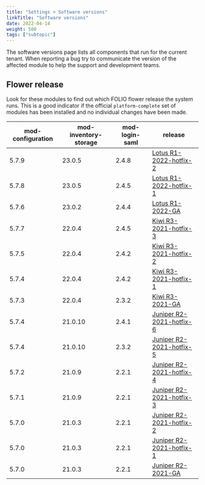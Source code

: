 ```yaml
---
title: "Settings > Software versions"
linkTitle: "Software versions"
date: 2022-04-14
weight: 500
tags: ["subtopic"]
---
```


The software versions page lists all components that run for the current tenant.  When reporting a bug try to communicate the version of the affected module to help the support and development teams.

## Flower release

Look for these modules to find out which FOLIO flower release the system runs. This is a good indicator if the official `platform-complete` set of modules has been installed and no individual changes have been made.

| mod-configuration | mod-inventory-storage | mod-login-saml | release |
| ----- | ------- | ----- | - |
| 5.7.9 | 23.0.5  | 2.4.8 | [Lotus R1-2022-hotfix-2](https://github.com/folio-org/platform-complete/blob/R1-2022-hotfix-2/install.json) |
| 5.7.8 | 23.0.5  | 2.4.5 | [Lotus R1-2022-hotfix-1](https://github.com/folio-org/platform-complete/blob/R1-2022-hotfix-1/install.json) |
| 5.7.6 | 23.0.2  | 2.4.4 | [Lotus R1-2022-GA](https://github.com/folio-org/platform-complete/blob/R1-2022-GA/install.json) |
| 5.7.7 | 22.0.4  | 2.4.5 | [Kiwi R3-2021-hotfix-3](https://github.com/folio-org/platform-complete/blob/R3-2021-hotfix-3/install.json) |
| 5.7.5 | 22.0.4  | 2.4.2 | [Kiwi R3-2021-hotfix-2](https://github.com/folio-org/platform-complete/blob/R3-2021-hotfix-2/install.json) |
| 5.7.4 | 22.0.4  | 2.4.2 | [Kiwi R3-2021-hotfix-1](https://github.com/folio-org/platform-complete/blob/R3-2021-hotfix-1/install.json) |
| 5.7.3 | 22.0.4  | 2.3.2 | [Kiwi R3-2021-GA](https://github.com/folio-org/platform-complete/blob/R3-2021-GA/install.json) |
| 5.7.4 | 21.0.10 | 2.4.1 | [Juniper R2-2021-hotfix-6](https://github.com/folio-org/platform-complete/blob/R2-2021-hotfix-6/install.json) |
| 5.7.4 | 21.0.10 | 2.3.2 | [Juniper R2-2021-hotfix-5](https://github.com/folio-org/platform-complete/blob/R2-2021-hotfix-5/install.json) |
| 5.7.2 | 21.0.9  | 2.2.1 | [Juniper R2-2021-hotfix-4](https://github.com/folio-org/platform-complete/blob/R2-2021-hotfix-4/install.json) |
| 5.7.1 | 21.0.9  | 2.2.1 | [Juniper R2-2021-hotfix-3](https://github.com/folio-org/platform-complete/blob/R2-2021-hotfix-3/install.json) |
| 5.7.0 | 21.0.3  | 2.2.1 | [Juniper R2-2021-hotfix-2](https://github.com/folio-org/platform-complete/blob/R2-2021-hotfix-2/install.json) |
| 5.7.0 | 21.0.3  | 2.2.1 | [Juniper R2-2021-hotfix-1](https://github.com/folio-org/platform-complete/blob/R2-2021-hotfix-1/install.json) |
| 5.7.0 | 21.0.3  | 2.2.1 | [Juniper R2-2021-GA](https://github.com/folio-org/platform-complete/blob/R2-2021-GA/install.json) |
